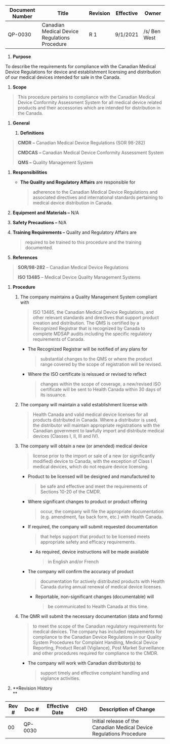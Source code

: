 Document Number|Title|Revision|Effective|Owner
---------------|-------------------------------------|---|----|-----
QP-0030|Canadian Medical Device Regulations Procedure|R 1|9/1/2021|/s/ Ben West

1.  **Purpose**

To describe the requirements for compliance with the Canadian Medical
Device Regulations for device and establishment licensing and
distribution of our medical devices intended for sale in the Canada.

1.  **Scope**

> This procedure pertains to compliance with the Canadian Medical Device
> Conformity Assessment System for all medical device related products
> and their accessories which are intended for distribution in the
> Canada.

1.  **General**

    1.  **Definitions**

> **CMDR** **–** Canadian Medical Device Regulations (SOR 98-282)
>
> **CMDCAS** **–** Canadian Medical Device Conformity Assessment System
>
> **QMS –** Quality Management System

1.  **Responsibilities**

    -   **The Quality and Regulatory Affairs** are responsible for
        > adherence to the Canadian Medical Device Regulations and
        > associated directives and international standards pertaining
        > to medical device distribution in Canada.

2.  **Equipment and Materials –** N/A

3.  **Safety Precautions –** N/A

4.  **Training Requirements –** Quality and Regulatory Affairs are
    > required to be trained to this procedure and the training
    > documented.

5.  **References**

> **SOR/98-282** – Canadian Medical Device Regulations
>
> **ISO 13485** – Medical Device Quality Management Systems

1.  **Procedure**

    1.  The company maintains a Quality Management System compliant with
        > ISO 13485, the Canadian Medical Device Regulations, and other
        > relevant standards and directives that support product
        > creation and distribution. The QMS is certified by a
        > Recognized Registrar that is recognized by Canada to complete
        > MDSAP audits including the specific regulatory requirements of
        > Canada.

        -   The Recognized Registrar will be notified of any plans for
            > substantial changes to the QMS or where the product range
            > covered by the scope of registration will be revised.

        -   Where the ISO certificate is reissued or revised to reflect
            > changes within the scope of coverage, a new/revised ISO
            > certificate will be sent to Health Canada within 30 days
            > of its issuance.

    2.  The company will maintain a valid establishment license with
        > Health Canada and valid medical device licenses for all
        > products distributed in Canada. Where a distributor is used,
        > the distributor will maintain appropriate registrations with
        > the Canadian government to lawfully import and distribute
        > medical devices (Classes I, II, III and IV).

    3.  The company will obtain a new (or amended) medical device
        > license prior to the import or sale of a new (or significantly
        > modified) device to Canada, with the exception of Class I
        > medical devices, which do not require device licensing.

        -   Product to be licensed will be designed and manufactured to
            > be safe and effective and meet the requirements of
            > Sections 10-20 of the CMDR.

        -   Where significant changes to product or product offering
            > occur, the company will file the appropriate documentation
            > (e.g. amendment, fax back form, etc.) with Health Canada.

        -   If required, the company will submit requested documentation
            > that helps support that product to be licensed meets
            > appropriate safety and efficacy requirements.

            -   As required, device instructions will be made available
                > in English and/or French

        -   The company will confirm the accuracy of product
            > documentation for actively distributed products with
            > Health Canada during annual renewal of medical device
            > licenses.

            -   Reportable, non-significant changes (documentable) will
                > be communicated to Health Canada at this time.

    4.  The QMR will submit the necessary documentation (data and forms)
        > to meet the scope of the Canadian regulatory requirements for
        > medical devices. The company has included requirements for
        > compliance to the Canadian Device Regulations in our Quality
        > System Procedures for Complaint Handling, Medical Device
        > Reporting, Product Recall (Vigilance), Post Market
        > Surveillance and other procedures required for compliance to
        > the CMDR.

        -   The company will work with Canadian distributor(s) to
            > support timely and effective complaint handling and
            > vigilance activities.

2.  **Revision History  
    **

| **Rev \#** | **Doc \#** | **Effective Date** | **CHO** | **Description of Change**                                            |
|------------|------------|--------------------|---------|----------------------------------------------------------------------|
| 00         | QP-0030    |                    |         | Initial release of the Canadian Medical Device Regulations Procedure |
